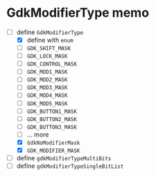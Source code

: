 GdkModifierType memo
====================

* [ ] define `GdkModifierType`
	+ [x] define with `enum`
	+ [ ] `GDK_SHIFT_MASK`
	+ [ ] `GDK_LOCK_MASK`
	+ [ ] `GDK_CONTROL_MASK`
	+ [ ] `GDK_MOD1_MASK`
	+ [ ] `GDK_MOD2_MASK`
	+ [ ] `GDK_MOD3_MASK`
	+ [ ] `GDK_MOD4_MASK`
	+ [ ] `GDK_MOD5_MASK`
	+ [ ] `GDK_BUTTON1_MASK`
	+ [ ] `GDK_BUTTON2_MASK`
	+ [ ] `GDK_BUTTON3_MASK`
	+ [ ] ... more
	+ [x] `GdkNoModifierMask`
	+ [x] `GDK_MODIFIER_MASK`
* [ ] define `gdkModifierTypeMultiBits`
* [ ] define `gdkModifierTypeSingleBitList`
